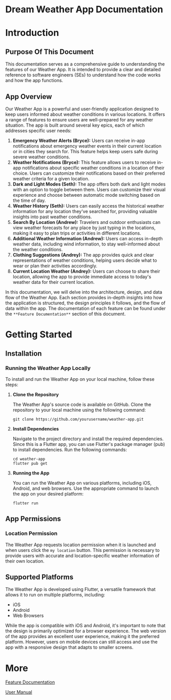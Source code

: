 # Dream Weather App Documentation
# Introduction

## Purpose Of This Document

This documentation serves as a comprehensive guide to understanding the features of our Weather App. It is intended to provide a clear and detailed reference to software engineers (SEs) to understand how the code works and how the app functions.

## App Overview

Our Weather App is a powerful and user-friendly application designed to keep users informed about weather conditions in various locations. It offers a range of features to ensure users are well-prepared for any weather situation. The app is built around several key epics, each of which addresses specific user needs:

1. **Emergency Weather Alerts (Bryce):** Users can receive in-app notifications about emergency weather events in their current location or in cities they search for. This feature helps keep users safe during severe weather conditions.
2. **Weather Notifications (Bryce):** This feature allows users to receive in-app notifications about specific weather conditions in a location of their choice. Users can customize their notifications based on their preferred weather criteria for a given location.
3. **Dark and Light Modes (Seth):** The app offers both dark and light modes with an option to toggle between them. Users can customize their visual experience and choose between automatic mode switching based on the time of day.
4. **Weather History (Seth):** Users can easily access the historical weather information for any location they've searched for, providing valuable insights into past weather conditions.
5. **Search By Location (Andrew):** Travelers and outdoor enthusiasts can view weather forecasts for any place by just typing in the locations, making it easy to plan trips or activities in different locations.
6. **Additional Weather Information (Andrew):** Users can access in-depth weather data, including wind information, to stay well-informed about the weather conditions.
7. **Clothing Suggestions (Andrey):** The app provides quick and clear representations of weather conditions, helping users decide what to wear or plan their activities accordingly.
8. **Current Location Weather (Andrey):** Users can choose to share their location, allowing the app to provide immediate access to today's weather data for their current location.

In this documentation, we will delve into the architecture, design, and data flow of the Weather App. Each section provides in-depth insights into how the application is structured, the design principles it follows, and the flow of data within the app. The documentation of each feature can be found under the `**Feature Documentation**` section of this document. 

# Getting Started

## Installation

### Running the Weather App Locally

To install and run the Weather App on your local machine, follow these steps:

1. **Clone the Repository**
    
    The Weather App's source code is available on GitHub. Clone the repository to your local machine using the following command:
    
    ```
    git clone https://github.com/yourusername/weather-app.git
    ```
    
2. **Install Dependencies**
    
    Navigate to the project directory and install the required dependencies. Since this is a Flutter app, you can use Flutter's package manager (pub) to install dependencies. Run the following commands:
    
    ```
    cd weather-app
    flutter pub get
    ```
    
3. **Running the App**
    
    You can run the Weather App on various platforms, including iOS, Android, and web browsers. Use the appropriate command to launch the app on your desired platform:
    
    ```
    flutter run
    ```
    

## App Permissions

### Location Permission

The Weather App requests location permission when it is launched and when users click the `my location` button. This permission is necessary to provide users with accurate and location-specific weather information of their own location. 

## Supported Platforms

The Weather App is developed using Flutter, a versatile framework that allows it to run on multiple platforms, including:

- iOS
- Android
- Web Browsers

While the app is compatible with iOS and Android, it's important to note that the design is primarily optimized for a browser experience. The web version of the app provides an excellent user experience, making it the preferred platform. However, users on mobile devices can still access and use the app with a responsive design that adapts to smaller screens.

# More

[Feature Documentation](https://www.notion.so/Feature-Documentation-59f700d995984c01ab25f5f94dcbab65?pvs=21)

[User Manual](https://www.notion.so/User-Manual-9568e7afadcc41769899c317eb96b9c1?pvs=21)

